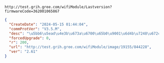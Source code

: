 `http://test.grih.gree.com/wifiModule/Lastversion?firmwareCode=362001065867`

```json
{
  "CreateDate": "2024-05-15 01:44:04",
  "commProtVer": "V3.5.M",
  "desc": "\u5bb6\u5ead\u4e3b\u673a\u6700\u65b0\u9001\u6d4b\u7248\u672c\uff0c\u8d1f\u8d23\u4eba\uff1a\u4ee3\u660e\u822a",
  "forcedUpgrade": 0,
  "r": 200,
  "url": "http://test.grih.gree.com/wifiModule/image/19155/844228",
  "ver": "2.61"
}
```